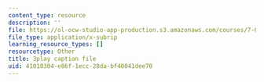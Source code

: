 ```yaml
---
content_type: resource
description: ''
file: https://ol-ocw-studio-app-production.s3.amazonaws.com/courses/7-016-introductory-biology-fall-2018/41010304e86f1ecc28dabf48041dee70_QTdJiG7mV40.srt
file_type: application/x-subrip
learning_resource_types: []
resourcetype: Other
title: 3play caption file
uid: 41010304-e86f-1ecc-28da-bf48041dee70
---
```

